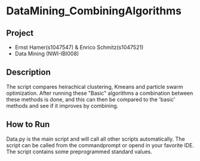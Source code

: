 # DataMining_CombiningAlgorithms

##  Project
* Ernst Hamer(s1047547) & Enrico Schmitz(s1047521)
* Data Mining (NWI-IBI008)

##  Description
The script compares heirachical clustering, Kmeans and particle swarm optimization. 
After running these "Basic" algorithms a combination between these methods is done, and this can then be compared to the 'basic' methods and see if it improves by combining.

## How to Run
Data.py is the main script and will call all other scripts automatically. The script can be called from the commandprompt or opend in your favorite IDE. The script contains some preprogrammed standard values.
